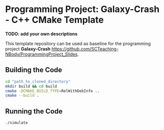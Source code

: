 # Programming Project: Galaxy-Crash - C++ CMake Template

**TODO: add your own descriptions**

This template repository can be used as baseline for the programming project **Galaxy-Crash** https://github.com/SCTeaching-NBody/ProgrammingProject_Slides.

## Building the Code

```sh
cd "path_to_cloned_directory"
mkdir build && cd build
cmake -DCMAKE_BUILD_TYPE=RelWithDebInfo ..
cmake --build .
```

## Running the Code

```sh
./simulate
```